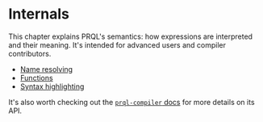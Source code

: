 # Internals

This chapter explains PRQL's semantics: how expressions are interpreted and
their meaning. It's intended for advanced users and compiler contributors.

- [Name resolving](./name-resolving.md)
- [Functions](./functional-lang.md)
- [Syntax highlighting](./syntax-highlighting.md)

It's also worth checking out the
[`prql-compiler` docs](https://docs.rs/prql-compiler/latest/prql_compiler/) for
more details on its API.
